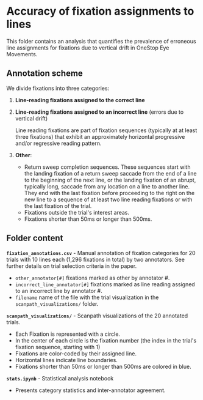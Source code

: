 # Accuracy of fixation assignments to lines

This folder contains an analysis that quantifies the prevalence of erroneous line assignments for fixations due to vertical drift in OneStop Eye Movements.

## Annotation scheme

We divide fixations into three categories:

1. **Line-reading fixations assigned to the correct line**
2. **Line-reading fixations assigned to an incorrect line** (errors due to vertical drift)
   
   Line reading fixations are part of fixation sequences (typically at at least three fixations) that exhibit an approximately horizontal progressive and/or regressive reading pattern.
4. **Other**:
   - Return sweep completion sequences. These sequences start with the landing fixation of a return sweep saccade from the end of a line to the beginning of the next line, or the landing fixation of an abrupt, typically long, saccade from any location on a line to another line. They end with the last fixation before proceeding to the right on the new line to a sequence of at least two line reading fixations or with the last fixation of the trial. 
   - Fixations outside the trial's interest areas.
   - Fixations shorter than 50ms or longer than 500ms.

## Folder content

**`fixation_annotations.csv`** - Manual annotation of fixation categories for 20 trials with 10 lines each (1,296 fixations in total) by two annotators. See further details on trial selection criteria in the paper.
  - `other_annotator[#]` fixations marked as other by annotator #.
  - `incorrect_line_annotator[#]` fixations marked as line reading assigned to an incorrect line by annotator #.
  - `filename` name of the file with the trial visualization in the `scanpath_visualizations/` folder.

**`scanpath_visualizations/`** - Scanpath visualizations of the 20 annotated trials.
  - Each Fixation is represented with a circle.
  - In the center of each circle is the fixation number (the index in the trial's fixation sequence, starting with 1)
  - Fixations are color-coded by their assigned line.
  - Horizontal lines indicate line boundaries.
  - Fixations shorter than 50ms or longer than 500ms are colored in blue.

**`stats.ipynb`** - Statistical analysis notebook
  - Presents category statistics and inter-annotator agreement.

